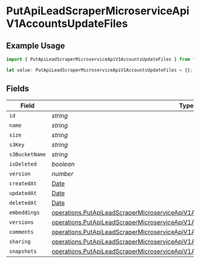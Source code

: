 # PutApiLeadScraperMicroserviceApiV1AccountsUpdateFiles

## Example Usage

```typescript
import { PutApiLeadScraperMicroserviceApiV1AccountsUpdateFiles } from "oppulence-backend-sdk/models/operations";

let value: PutApiLeadScraperMicroserviceApiV1AccountsUpdateFiles = {};
```

## Fields

| Field                                                                                                                                                                                        | Type                                                                                                                                                                                         | Required                                                                                                                                                                                     | Description                                                                                                                                                                                  |
| -------------------------------------------------------------------------------------------------------------------------------------------------------------------------------------------- | -------------------------------------------------------------------------------------------------------------------------------------------------------------------------------------------- | -------------------------------------------------------------------------------------------------------------------------------------------------------------------------------------------- | -------------------------------------------------------------------------------------------------------------------------------------------------------------------------------------------- |
| `id`                                                                                                                                                                                         | *string*                                                                                                                                                                                     | :heavy_minus_sign:                                                                                                                                                                           | N/A                                                                                                                                                                                          |
| `name`                                                                                                                                                                                       | *string*                                                                                                                                                                                     | :heavy_minus_sign:                                                                                                                                                                           | N/A                                                                                                                                                                                          |
| `size`                                                                                                                                                                                       | *string*                                                                                                                                                                                     | :heavy_minus_sign:                                                                                                                                                                           | N/A                                                                                                                                                                                          |
| `s3Key`                                                                                                                                                                                      | *string*                                                                                                                                                                                     | :heavy_minus_sign:                                                                                                                                                                           | N/A                                                                                                                                                                                          |
| `s3BucketName`                                                                                                                                                                               | *string*                                                                                                                                                                                     | :heavy_minus_sign:                                                                                                                                                                           | N/A                                                                                                                                                                                          |
| `isDeleted`                                                                                                                                                                                  | *boolean*                                                                                                                                                                                    | :heavy_minus_sign:                                                                                                                                                                           | N/A                                                                                                                                                                                          |
| `version`                                                                                                                                                                                    | *number*                                                                                                                                                                                     | :heavy_minus_sign:                                                                                                                                                                           | N/A                                                                                                                                                                                          |
| `createdAt`                                                                                                                                                                                  | [Date](https://developer.mozilla.org/en-US/docs/Web/JavaScript/Reference/Global_Objects/Date)                                                                                                | :heavy_minus_sign:                                                                                                                                                                           | N/A                                                                                                                                                                                          |
| `updatedAt`                                                                                                                                                                                  | [Date](https://developer.mozilla.org/en-US/docs/Web/JavaScript/Reference/Global_Objects/Date)                                                                                                | :heavy_minus_sign:                                                                                                                                                                           | N/A                                                                                                                                                                                          |
| `deletedAt`                                                                                                                                                                                  | [Date](https://developer.mozilla.org/en-US/docs/Web/JavaScript/Reference/Global_Objects/Date)                                                                                                | :heavy_minus_sign:                                                                                                                                                                           | N/A                                                                                                                                                                                          |
| `embeddings`                                                                                                                                                                                 | [operations.PutApiLeadScraperMicroserviceApiV1AccountsUpdateEmbeddings](../../models/operations/putapileadscrapermicroserviceapiv1accountsupdateembeddings.md)                               | :heavy_minus_sign:                                                                                                                                                                           | N/A                                                                                                                                                                                          |
| `versions`                                                                                                                                                                                   | [operations.PutApiLeadScraperMicroserviceApiV1AccountsUpdateAccountsResponseVersions](../../models/operations/putapileadscrapermicroserviceapiv1accountsupdateaccountsresponseversions.md)[] | :heavy_minus_sign:                                                                                                                                                                           | N/A                                                                                                                                                                                          |
| `comments`                                                                                                                                                                                   | [operations.PutApiLeadScraperMicroserviceApiV1AccountsUpdateComments](../../models/operations/putapileadscrapermicroserviceapiv1accountsupdatecomments.md)[]                                 | :heavy_minus_sign:                                                                                                                                                                           | N/A                                                                                                                                                                                          |
| `sharing`                                                                                                                                                                                    | [operations.PutApiLeadScraperMicroserviceApiV1AccountsUpdateAccountsSharing](../../models/operations/putapileadscrapermicroserviceapiv1accountsupdateaccountssharing.md)[]                   | :heavy_minus_sign:                                                                                                                                                                           | N/A                                                                                                                                                                                          |
| `snapshots`                                                                                                                                                                                  | [operations.PutApiLeadScraperMicroserviceApiV1AccountsUpdateSnapshots](../../models/operations/putapileadscrapermicroserviceapiv1accountsupdatesnapshots.md)[]                               | :heavy_minus_sign:                                                                                                                                                                           | N/A                                                                                                                                                                                          |